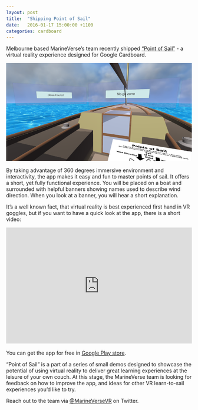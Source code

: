 ```yaml
---
layout: post
title:  "Shipping Point of Sail"
date:   2016-01-17 15:00:00 +1100
categories: cardboard
---
```


Melbourne based MarineVerse’s team recently shipped [“Point of Sail”](https://play.google.com/store/apps/details?id=com.marineverse.pointofsail) - a virtual reality experience designed for Google Cardboard.

![Point of Sail](/assets/point_of_sail_1.png)

By taking advantage of 360 degrees immersive environment and interactivity, the app makes it easy and fun to master points of sail. It offers a short, yet fully functional experience. You will be placed on a boat and surrounded with helpful banners showing names used to describe wind direction. When you look at a banner, you will hear a short explanation.

It’s a well known fact, that virtual reality is best experienced first hand in VR goggles, but if you want to have a quick look at the app, there is a short video:

<!--more-->

<iframe width="100%" height="315" src="https://www.youtube.com/embed/NtEwyIEd6yg" frameborder="0" allowfullscreen></iframe>

You can get the app for free in [Google Play store](https://play.google.com/store/apps/details?id=com.marineverse.pointofsail).

“Point of Sail” is a part of a series of small demos designed to showcase the potential of using virtual reality to deliver great learning experiences at the leisure of your own couch. At this stage, the MarineVerse team is looking for feedback on how to improve the app, and ideas for other VR learn-to-sail experiences you’d like to try.

Reach out to the team via [@MarineVerseVR](https://twitter.com/MarineVerseVR) on Twitter.